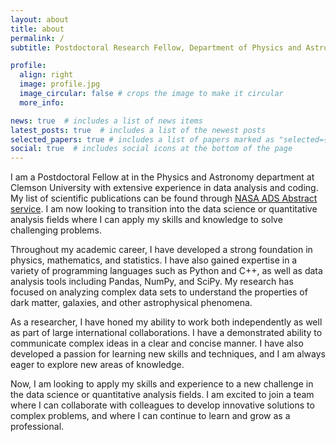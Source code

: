 ```yaml
---
layout: about
title: about
permalink: /
subtitle: Postdoctoral Research Fellow, Department of Physics and Astronomy, Clemson University

profile:
  align: right
  image: profile.jpg
  image_circular: false # crops the image to make it circular
  more_info:

news: true  # includes a list of news items
latest_posts: true  # includes a list of the newest posts
selected_papers: true # includes a list of papers marked as "selected={true}"
social: true  # includes social icons at the bottom of the page
---
```


I am a Postdoctoral Fellow at in the Physics and Astronomy department at Clemson University with extensive experience in data analysis and coding. My list of scientific publications can be found through [NASA ADS Abstract service](https://ui.adsabs.harvard.edu/search/q=docs(ad954e1543ba0039fc59b908b6149892)&sort=date%20desc%2C%20bibcode%20desc&p_=0). I am now looking to transition into the data science or quantitative analysis fields where I can apply my skills and knowledge to solve challenging problems.

Throughout my academic career, I have developed a strong foundation in physics, mathematics, and statistics. I have also gained expertise in a variety of programming languages such as Python and C++, as well as data analysis tools including Pandas, NumPy, and SciPy. My research has focused on analyzing complex data sets to understand the properties of dark matter, galaxies, and other astrophysical phenomena.

As a researcher, I have honed my ability to work both independently as well as part of large international collaborations. I have a demonstrated ability to communicate complex ideas in a clear and concise manner. I have also developed a passion for learning new skills and techniques, and I am always eager to explore new areas of knowledge.

Now, I am looking to apply my skills and experience to a new challenge in the data science or quantitative analysis fields. I am excited to join a team where I can collaborate with colleagues to develop innovative solutions to complex problems, and where I can continue to learn and grow as a professional.
